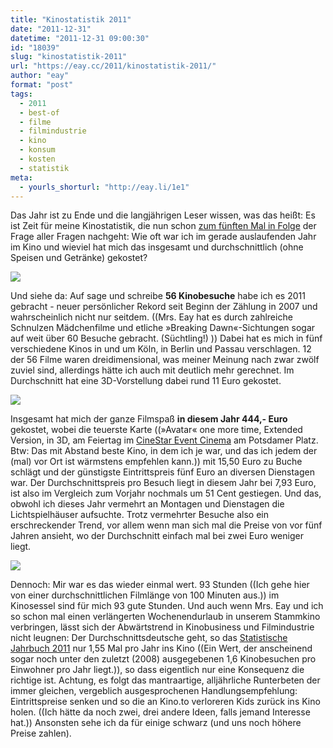 ```yaml
---
title: "Kinostatistik 2011"
date: "2011-12-31"
datetime: "2011-12-31 09:00:30"
id: "18039"
slug: "kinostatistik-2011"
url: "https://eay.cc/2011/kinostatistik-2011/"
author: "eay"
format: "post"
tags:
  - 2011
  - best-of
  - filme
  - filmindustrie
  - kino
  - konsum
  - kosten
  - statistik
meta:
  - yourls_shorturl: "http://eay.li/1e1"
---
```


Das Jahr ist zu Ende und die langjährigen Leser wissen, was das heißt: Es ist Zeit für meine Kinostatistik, die nun schon [zum fünften Mal in Folge](//eay.cc/2010/kinostatistik-2010/) der Frage aller Fragen nachgeht: Wie oft war ich im gerade auslaufenden Jahr im Kino und wieviel hat mich das insgesamt und durchschnittlich (ohne Speisen und Getränke) gekostet?

![](https://eay.cc/uploads/2011/kinostatistik2011_besuche.gif)

Und siehe da: Auf sage und schreibe **56 Kinobesuche** habe ich es 2011 gebracht - neuer persönlicher Rekord seit Beginn der Zählung in 2007 und wahrscheinlich nicht nur seitdem. ((Mrs. Eay hat es durch zahlreiche Schnulzen Mädchenfilme und etliche »Breaking Dawn«-Sichtungen sogar auf weit über 60 Besuche gebracht. (Süchtling!) )) Dabei hat es mich in fünf verschiedene Kinos in und um Köln, in Berlin und Passau verschlagen. 12 der 56 Filme waren dreidimensional, was meiner Meinung nach zwar zwölf zuviel sind, allerdings hätte ich auch mit deutlich mehr gerechnet. Im Durchschnitt hat eine 3D-Vorstellung dabei rund 11 Euro gekostet.

![](https://eay.cc/uploads/2011/kinostatistik2011_gesamtkosten.gif)

Insgesamt hat mich der ganze Filmspaß **in diesem Jahr 444,- Euro** gekostet, wobei die teuerste Karte ((»Avatar« one more time, Extended Version, in 3D, am Feiertag im [CineStar Event Cinema](http://www.cinestar.de/de/kino/berlin-event-cinema-im-sony-center/kinoinfos/) am Potsdamer Platz. Btw: Das mit Abstand beste Kino, in dem ich je war, und das ich jedem der (mal) vor Ort ist wärmstens empfehlen kann.)) mit 15,50 Euro zu Buche schlägt und der günstigste Eintrittspreis fünf Euro an diversen Dienstagen war. Der Durchschnittspreis pro Besuch liegt in diesem Jahr bei 7,93 Euro, ist also im Vergleich zum Vorjahr nochmals um 51 Cent gestiegen. Und das, obwohl ich dieses Jahr vermehrt an Montagen und Dienstagen die Lichtspielhäuser aufsuchte. Trotz vermehrter Besuche also ein erschreckender Trend, vor allem wenn man sich mal die Preise von vor fünf Jahren ansieht, wo der Durchschnitt einfach mal bei zwei Euro weniger liegt.

![](https://eay.cc/uploads/2011/kinostatistik2011_durchschnittskosten.gif)

Dennoch: Mir war es das wieder einmal wert. 93 Stunden ((Ich gehe hier von einer durchschnittlichen Filmlänge von 100 Minuten aus.)) im Kinosessel sind für mich 93 gute Stunden. Und auch wenn Mrs. Eay und ich so schon mal einen verlängerten Wochenendurlaub in unserem Stammkino verbringen, lässt sich der Abwärtstrend in Kinobusiness und Filmindustrie nicht leugnen: Der Durchschnittsdeutsche geht, so das [Statistische Jahrbuch 2011](http://www.destatis.de/jetspeed/portal/cms/Sites/destatis/Internet/DE/Navigation/Publikationen/Querschnittsveroeffentlichungen/Jahrbuch,templateId=renderPrint.psml__nnn=true) nur 1,55 Mal pro Jahr ins Kino ((Ein Wert, der anscheinend sogar noch unter den zuletzt (2008) ausgegebenen 1,6 Kinobesuchen pro Einwohner pro Jahr liegt.)), so dass eigentlich nur eine Konsequenz die richtige ist. Achtung, es folgt das mantraartige, alljährliche Runterbeten der immer gleichen, vergeblich ausgesprochenen Handlungsempfehlung: Eintrittspreise senken und so die an Kino.to verloreren Kids zurück ins Kino holen. ((Ich hätte da noch zwei, drei andere Ideen, falls jemand Interesse hat.)) Ansonsten sehe ich da für einige schwarz (und uns noch höhere Preise zahlen).

